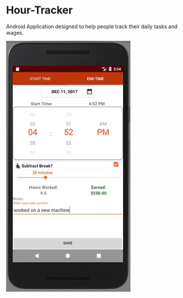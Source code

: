 # Hour-Tracker
Android Application designed to help people track their daily tasks and wages.

![alt text](https://github.com/Echegor/Hour-Tracker/blob/master/Capture.JPG)
